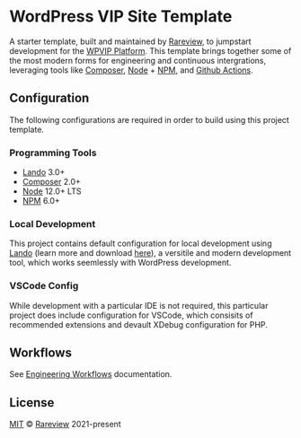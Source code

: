 # WordPress VIP Site Template

[1]: https://rareview.com
[2]: https://wpvip.com
[3]: https://getcomposer.org
[4]: https://nodejs.org
[5]: https://npmjs.com
[6]: https://github.com/features/actions
[8]: https://lando.dev

A starter template, built and maintained by [Rareview][1], to jumpstart development for the [WPVIP Platform][2]. This template brings together some of the most modern forms for engineering and continuous intergrations, leveraging tools like [Composer][3], [Node][4] + [NPM][5], and [Github Actions][6].

## Configuration

The following configurations are required in order to build using this project template.

### Programming Tools

- [Lando][8] 3.0+
- [Composer][3] 2.0+
- [Node][4] 12.0+ LTS
- [NPM][5] 6.0+

### Local Development

This project contains default configuration for local development using [Lando][8] (learn more and download [here](https://lando.dev/download/)), a versitile and modern development tool, which works seemlessly with WordPress development.

### VSCode Config

While development with a particular IDE is not required, this particular project does include configuration for VSCode, which consisits of recommended extensions and devault XDebug configuration for PHP.

## Workflows

See [Engineering Workflows](.vip/docs/workflows.md) documentation.

## License

[MIT](https://en.wikipedia.org/wiki/MIT_License) &copy; [Rareview][1] 2021-present


